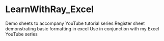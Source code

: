# LearnWithRay_Excel
Demo sheets to accompany YouTube tutorial series
Register sheet demonstrating basic formatting in excel
Use in conjunction with my Excel YouTube series
